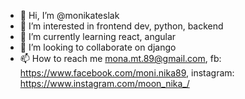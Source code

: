 - 👋 Hi, I’m @monikateslak
- 👀 I’m interested in frontend dev, python, backend
- 🌱 I’m currently learning react, angular
- 💞️ I’m looking to collaborate on django
- 📫 How to reach me mona.mt.89@gmail.com, fb: https://www.facebook.com/moni.nika89, instagram: 
https://www.instagram.com/moon_nika_/
<!---
monikateslak/monikateslak is a ✨ special ✨ repository because its `README.md` (this file) appears on your GitHub profile.
You can click the Preview link to take a look at your changes.
--->
